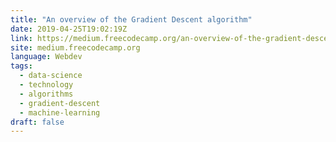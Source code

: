 ```yaml
---
title: "An overview of the Gradient Descent algorithm"
date: 2019-04-25T19:02:19Z
link: https://medium.freecodecamp.org/an-overview-of-the-gradient-descent-algorithm-8645c9e4de1e?source=rss----336d898217ee---4
site: medium.freecodecamp.org
language: Webdev
tags:
  - data-science
  - technology
  - algorithms
  - gradient-descent
  - machine-learning
draft: false
---
```


